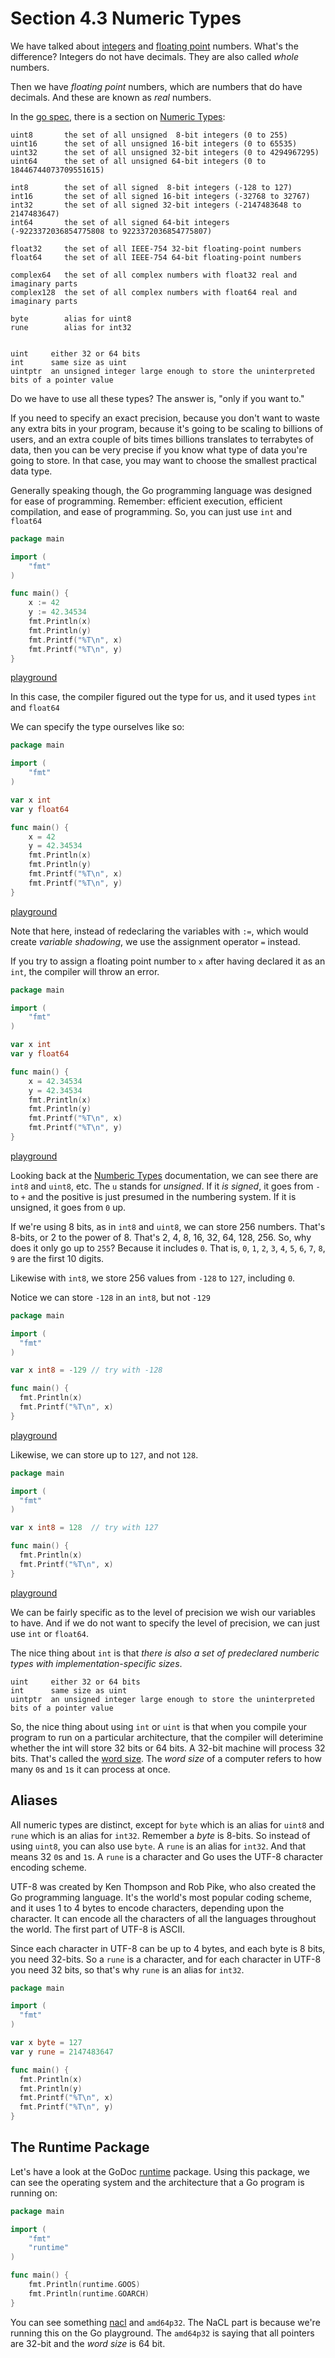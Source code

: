 # Section 4.3 Numeric Types  

We have talked about [integers](https://en.wikipedia.org/wiki/Integer) and [floating point](https://en.wikipedia.org/wiki/Floating-point_arithmetic) numbers. What's the difference? Integers do not have decimals. They are also called _whole_ numbers.  
  
Then we have _floating point_ numbers, which are numbers that do have decimals. And these are known as _real_ numbers.  
  
In the [go spec](https://golang.org/ref/spec), there is a section on [Numeric Types](https://golang.org/ref/spec#Numeric_types):

```
uint8       the set of all unsigned  8-bit integers (0 to 255)
uint16      the set of all unsigned 16-bit integers (0 to 65535)
uint32      the set of all unsigned 32-bit integers (0 to 4294967295)
uint64      the set of all unsigned 64-bit integers (0 to 18446744073709551615)

int8        the set of all signed  8-bit integers (-128 to 127)
int16       the set of all signed 16-bit integers (-32768 to 32767)
int32       the set of all signed 32-bit integers (-2147483648 to 2147483647)
int64       the set of all signed 64-bit integers (-9223372036854775808 to 9223372036854775807)

float32     the set of all IEEE-754 32-bit floating-point numbers
float64     the set of all IEEE-754 64-bit floating-point numbers

complex64   the set of all complex numbers with float32 real and imaginary parts
complex128  the set of all complex numbers with float64 real and imaginary parts

byte        alias for uint8
rune        alias for int32


uint     either 32 or 64 bits
int      same size as uint
uintptr  an unsigned integer large enough to store the uninterpreted bits of a pointer value
```

Do we have to use all these types? The answer is, "only if you want to."  
  
If you need to specify an exact precision, because you don't want to waste any extra bits in your program, because it's going to be scaling to billions of users, and an extra couple of bits times billions translates to terrabytes of data, then you can be very precise if you know what type of data you're going to store. In that case, you may want to choose the smallest practical data type.  
  
Generally speaking though, the Go programming language was designed for ease of programming. Remember: efficient execution, efficient compilation, and ease of programming. So, you can just use `int` and `float64`  
  
```go
package main

import (
	"fmt"
)

func main() {
	x := 42
	y := 42.34534
	fmt.Println(x)
	fmt.Println(y)
	fmt.Printf("%T\n", x)
	fmt.Printf("%T\n", y)
}

```
[playground](https://play.golang.org/p/OdWUH8uva6)  
  
In this case, the compiler figured out the type for us, and it used types `int` and `float64`  
  
We can specify the type ourselves like so:

```go
package main

import (
	"fmt"
)

var x int
var y float64

func main() {
	x = 42
	y = 42.34534
	fmt.Println(x)
	fmt.Println(y)
	fmt.Printf("%T\n", x)
	fmt.Printf("%T\n", y)
}

```
[playground](https://play.golang.org/p/0JpmCYezs1)  

Note that here, instead of redeclaring the variables with `:=`, which would create _variable shadowing_, we use the assignment operator `=` instead.  
  
If you try to assign a floating point number to `x` after having declared it as an `int`, the compiler will throw an error.

```go
package main

import (
	"fmt"
)

var x int
var y float64

func main() {
	x = 42.34534
	y = 42.34534
	fmt.Println(x)
	fmt.Println(y)
	fmt.Printf("%T\n", x)
	fmt.Printf("%T\n", y)
}

```
[playground](https://play.golang.org/p/onZXyuh-bI)  
  
Looking back at the [Numberic Types](https://golang.org/ref/spec#Numeric_types) documentation, we can see there are `int8` and `uint8`, etc. The `u` stands for _unsigned_. If it _is signed_, it goes from `-` to `+` and the positive is just presumed in the numbering system. If it is unsigned, it goes from `0` up.  
  
If we're using 8 bits, as in `int8` and `uint8`, we can store 256 numbers. That's 8-bits, or 2 to the power of 8. That's 2, 4, 8, 16, 32, 64, 128, 256. So, why does it only go up to `255`? Because it includes `0`. That is, `0`, `1`, `2`, `3`, `4`, `5`, `6`, `7`, `8`, `9` are the first 10 digits.  
  
Likewise with `int8`, we store 256 values from `-128` to `127`, including `0`.  
  
Notice we can store `-128` in an `int8`, but not `-129`
  
```go
package main

import (
  "fmt"
)

var x int8 = -129 // try with -128

func main() {
  fmt.Println(x)
  fmt.Printf("%T\n", x)
}

```
[playground](https://play.golang.org/p/YbwTa1YT4i)  
  
Likewise, we can store up to `127`, and not `128`.  
 
```go
package main

import (
  "fmt"
)

var x int8 = 128  // try with 127

func main() {
  fmt.Println(x)
  fmt.Printf("%T\n", x)
}

```
[playground](https://play.golang.org/p/BI8wMespZD)  
  
We can be fairly specific as to the level of precision we wish our variables to have. And if we do not want to specify the level of precision, we can just use `int` or `float64`.  
  
The nice thing about `int` is that _there is also a set of predeclared numberic types with implementation-specific sizes_. 

```
uint     either 32 or 64 bits
int      same size as uint
uintptr  an unsigned integer large enough to store the uninterpreted bits of a pointer value
```

So, the nice thing about using `int` or `uint` is that when you compile your program to run on a particular architecture, that the compiler will deterimine whether the int will store 32 bits or 64 bits. A 32-bit machine will process 32 bits. That's called the [word size](https://simple.wikipedia.org/wiki/Word_(computing)). The _word size_ of a computer refers to how many `0`s and `1`s it can process at once.  
  
## Aliases  
  
All numeric types are distinct, except for `byte` which is an alias for `uint8` and `rune` which is an alias for `int32`. Remember a _byte_ is 8-bits. So instead of using `uint8`, you can also use `byte`.  A `rune` is an alias for `int32`. And that means 32 `0`s and `1`s. A `rune` is a character and Go uses the UTF-8 character encoding scheme.  
  
UTF-8 was created by Ken Thompson and Rob Pike, who also created the Go programming language. It's the world's most popular coding scheme, and it uses 1 to 4 bytes to encode characters, depending upon the character. It can encode all the characters of all the languages throughout the world.  The first part of UTF-8 is ASCII.  
  
Since each character in UTF-8 can be up to 4 bytes, and each byte is 8 bits, you need 32-bits. So a `rune` is a character, and for each character in UTF-8 you need 32 bits, so that's why `rune` is an alias for `int32`.

```go
package main

import (
  "fmt"
)

var x byte = 127
var y rune = 2147483647

func main() {
  fmt.Println(x)
  fmt.Println(y)
  fmt.Printf("%T\n", x)
  fmt.Printf("%T\n", y)
}
```

## The Runtime Package

Let's have a look at the GoDoc [runtime](http://godoc.org/runtime) package. Using this package, we can see the operating system and the architecture that a Go program is running on:
  
```go
package main

import (
	"fmt"
	"runtime"
)

func main() {
	fmt.Println(runtime.GOOS)
	fmt.Println(runtime.GOARCH)
}

```
You can see something [nacl](https://en.wikipedia.org/wiki/NaCl_(software)) and `amd64p32`.  The NaCL part is because we're running this on the Go playground. The `amd64p32` is saying that all pointers are 32-bit and the _word size_ is 64 bit.  
  
